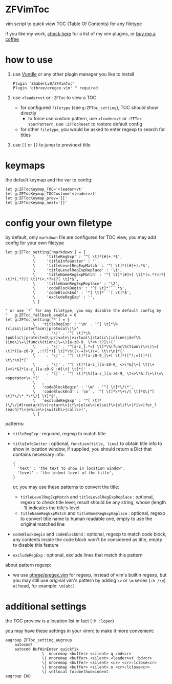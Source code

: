 # ZFVimToc

vim script to quick view TOC (Table Of Contents) for any filetype

if you like my work, [check here](https://github.com/ZSaberLv0?utf8=%E2%9C%93&tab=repositories&q=ZFVim) for a list of my vim plugins,
or [buy me a coffee](https://github.com/ZSaberLv0/ZSaberLv0)


# how to use

1. use [Vundle](https://github.com/VundleVim/Vundle.vim) or any other plugin manager you like to install

    ```
    Plugin 'ZSaberLv0/ZFVimToc'
    Plugin 'othree/eregex.vim' " required
    ```

1. use `<leader>vt` or `:ZFToc` to view a TOC

    * for configured `filetype` (see `g:ZFToc_setting`), TOC should show directly
        * to force use custom pattern, use `<leader>zt` or `:ZFToc YourPattern`,
            use `:ZFTocReset` to restore default config
    * for other `filetype`, you would be asked to enter regexp to search for titles

1. use `[[` or `]]` to jump to prev/next title


# keymaps

the default keymap and the var to config:

```
let g:ZFTocKeymap_TOC='<leader>vt'
let g:ZFTocKeymap_TOCCustom='<leader>zt'
let g:ZFTocKeymap_prev='[['
let g:ZFTocKeymap_next=']]'
```


# config your own filetype

by default, only `markdown` file are configured for TOC view,
you may add config for your own filetype

```
let g:ZFToc_setting['markdown'] = {
            \     'titleRegExp' : '^[ \t]*[#]+.*$',
            \     'titleInfoGetter' : '',
            \     'titleLevelRegExpMatch' : '^[ \t]*([#]+).*$',
            \     'titleLevelRegExpReplace' : '\1',
            \     'titleNameRegExpMatch' : '^[ \t]*[#]+[ \t]*(<.*?>)?[ \t]*(.*?)[ \t]*(<.*?>)?[ \t]*$',
            \     'titleNameRegExpReplace' : '\2',
            \     'codeBlockBegin' : '^[ \t]*```.*$',
            \     'codeBlockEnd' : '^[ \t]*```[ \t]*$',
            \     'excludeRegExp' : '',
            \ }

" or use `*` for any filetype, you may disable the default config by
"   g:ZFToc_fallback_enable = 0
let g:ZFToc_setting['*'] = {
            \   'titleRegExp' : '\m' . '^[ \t]*\%(class\|interface\|protocol\)\>'
            \     . '\|' . '^[ \t]*\%(public\|protected\|private\|virtual\|static\|inline\|def\%(ine\)\=\|func\%(tion\)\=\)[a-z0-9_ \*<>:!?]\+('
            \     . '\|' . '^[a-z_].*=[ \t]*\%(func\%(tion\)\=\)\=[ \t]*([a-z0-9_ ,:!?]*)[ \t]*\%([\-=]>\)\=[ \t\r\n]*{'
            \     . '\|' . '^[ \t]*[a-z0-9_]\+[ \t]*([^!;=()]*)[ \t\r\n]*{'
            \     . '\|' . '^[ \t]*[a-z_][a-z0-9_ <>\*&]\+[ \t]\+[<>\*&]*[a-z_][a-z0-9_:#]\+[ \t]*('
            \     . '\|' . '^[ \t]*\%([a-z_][a-z0-9_ \t<>\*&:]\+\)\=\<operator\>.*('
            \   ,
            \   'codeBlockBegin' : '\m' . '^[ \t]*\/\*',
            \   'codeBlockEnd' : '\m' . '^[ \t]*\*\+\/[ \t]*$\|^[ \t]*\/\*.*\*\/[ \t]*$',
            \   'excludeRegExp' : '^[ \t]*(\/\/|#|rem(ark)\>|return\>|if\>|else\>|elseif\>|elif\>|fi\>|for_?(each)?\>|while\>|switch\>|call\>)',
            \ }
```

patterns:

* `titleRegExp` : required, regexp to match title
* `titleInfoGetter` : optional, `function(title, line)` to obtain title info to show in location window,
    if supplied, you should return a Dict that contains necessary info:

    ```
    {
      'text' : 'the text to show in location window',
      'level' : 'the indent level of the title',
    }
    ```

    or, you may use these patterns to convert the title:

    * `titleLevelRegExpMatch` and `titleLevelRegExpReplace` : optional, regexp to check title level,
        result should be any string, whose (length - 1) indicates the title's level
    * `titleNameRegExpMatch` and `titleNameRegExpReplace` : optional,
        regexp to convert title name to human readable one,
        empty to use the original matched line

* `codeBlockBegin` and `codeBlockEnd` : optional,
    regexp to match code block,
    any contents inside the code block won't be considered as title,
    empty to disable this feature
* `excludeRegExp` : optional, exclude lines that match this pattern

about pattern regexp:

* we use [othree/eregex.vim](https://github.com/othree/eregex.vim) for regexp,
    instead of vim's builtin regexp,
    but you may still use original vim's pattern by adding `\v` or `\m` series (`:h /\v`) at head,
    for example: `\m(abc)`


# additional settings

the TOC preview is a location list in fact (`:h :lopen`)

you may have these settings in your vimrc to make it more convenient:

```
augroup ZFToc_setting_augroup
    autocmd!
    autocmd BufWinEnter quickfix
                \  nnoremap <buffer> <silent> q :bd<cr>
                \| nnoremap <buffer> <silent> <leader>vt :bd<cr>
                \| nnoremap <buffer> <silent> <cr> <cr>:lclose<cr>
                \| nnoremap <buffer> <silent> o <cr>:lclose<cr>
                \| setlocal foldmethod=indent
augroup END
```


